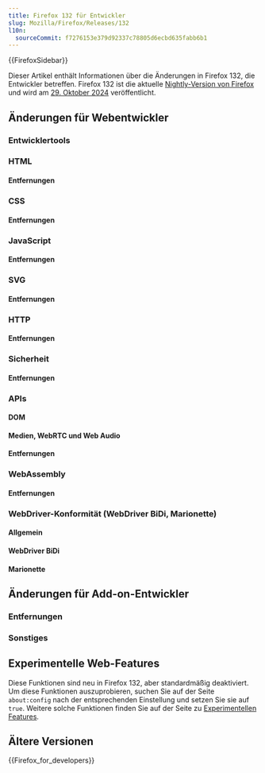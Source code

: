 ```yaml
---
title: Firefox 132 für Entwickler
slug: Mozilla/Firefox/Releases/132
l10n:
  sourceCommit: f7276153e379d92337c78805d6ecbd635fabb6b1
---
```


{{FirefoxSidebar}}

Dieser Artikel enthält Informationen über die Änderungen in Firefox 132, die Entwickler betreffen. Firefox 132 ist die aktuelle [Nightly-Version von Firefox](https://www.mozilla.org/en-US/firefox/channel/desktop/#nightly) und wird am [29. Oktober 2024](https://whattrainisitnow.com/release/?version=132) veröffentlicht.

## Änderungen für Webentwickler

### Entwicklertools

### HTML

#### Entfernungen

### CSS

#### Entfernungen

### JavaScript

#### Entfernungen

### SVG

#### Entfernungen

### HTTP

#### Entfernungen

### Sicherheit

#### Entfernungen

### APIs

#### DOM

#### Medien, WebRTC und Web Audio

#### Entfernungen

### WebAssembly

#### Entfernungen

### WebDriver-Konformität (WebDriver BiDi, Marionette)

#### Allgemein

#### WebDriver BiDi

#### Marionette

## Änderungen für Add-on-Entwickler

### Entfernungen

### Sonstiges

## Experimentelle Web-Features

Diese Funktionen sind neu in Firefox 132, aber standardmäßig deaktiviert. Um diese Funktionen auszuprobieren, suchen Sie auf der Seite `about:config` nach der entsprechenden Einstellung und setzen Sie sie auf `true`. Weitere solche Funktionen finden Sie auf der Seite zu [Experimentellen Features](/de/docs/Mozilla/Firefox/Experimental_features).

## Ältere Versionen

{{Firefox_for_developers}}
